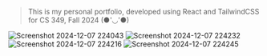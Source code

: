 > This is my personal portfolio, developed using React and TailwindCSS for CS 349, Fall 2024 (●'◡'●)

![Screenshot 2024-12-07 224043](https://github.com/user-attachments/assets/9a5c5f9d-ffc0-4ebe-a3c7-d5c7d978b71d)
![Screenshot 2024-12-07 224232](https://github.com/user-attachments/assets/ce1f0a8c-4bb8-49c6-b401-be3e11e1a4b3)
![Screenshot 2024-12-07 224216](https://github.com/user-attachments/assets/e39f4992-5c42-4188-866a-55b998faaabd)
![Screenshot 2024-12-07 224245](https://github.com/user-attachments/assets/39457e9e-3cb2-475f-9684-a563ac40b2af)
